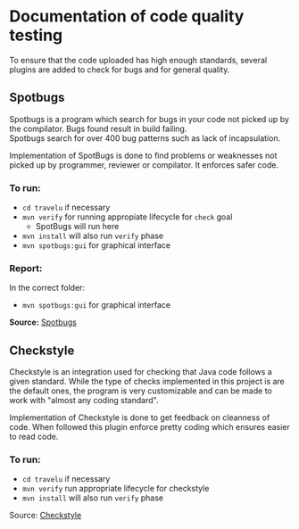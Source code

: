 # Documentation of code quality testing

To ensure that the code uploaded has high enough standards, several plugins are added to check for bugs and for general quality.

## Spotbugs
Spotbugs is a program which search for bugs in your code not picked up by the compilator. Bugs found result in build failing.  
Spotbugs search for over 400 bug patterns such as lack of incapsulation.

Implementation of SpotBugs is done to find problems or weaknesses not picked up by programmer, reviewer or compilator. It enforces safer code.

### To run:
- `cd travelu` if necessary
- `mvn verify` for running appropiate lifecycle for `check` goal
  - SpotBugs will run here
- `mvn install` will also run `verify` phase
- `mvn spotbugs:gui` for graphical interface

### Report:
In the correct folder:
- `mvn spotbugs:gui` for graphical interface
  
**Source:** [Spotbugs](https://spotbugs.github.io)

## Checkstyle
Checkstyle is an integration used for checking that Java code follows a given standard.
While the type of checks implemented in this project is are the default ones, the program is very customizable and can be made to work with "almost any coding standard".

Implementation of Checkstyle is done to get feedback on cleanness of code. When followed this plugin enforce pretty coding which ensures easier to read code.

### To run:
- `cd travelu` if necessary
- `mvn verify` run appropriate lifecycle for checkstyle
- `mvn install` will also run `verify` phase

Source: [Checkstyle](https://checkstyle.org)
